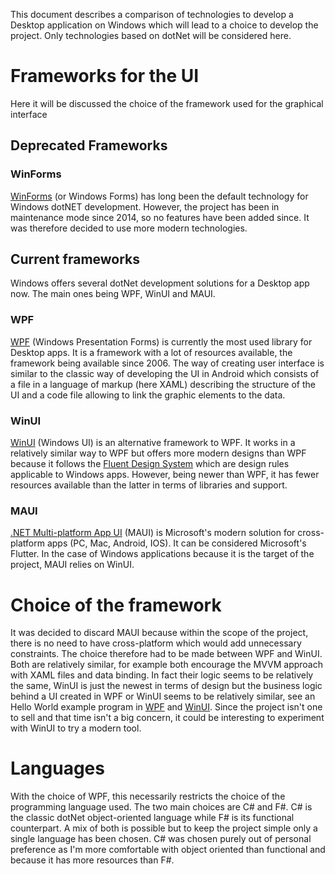 This document describes a comparison of technologies to develop a Desktop application on Windows which will lead to a choice to develop the project. Only technologies based on dotNet will be considered here.

# Frameworks for the UI
Here it will be discussed the choice of the framework used for the graphical interface

## Deprecated Frameworks

### WinForms
[WinForms](https://learn.microsoft.com/en-us/dotnet/desktop/winforms/?view=netdesktop-6.0) (or Windows Forms) has long been the default technology for Windows dotNET development. However, the project has been in maintenance mode since 2014, so no features have been added since. It was therefore decided to use more modern technologies.

## Current frameworks
Windows offers several dotNet development solutions for a Desktop app now. The main ones being WPF, WinUI and MAUI.

### WPF
[WPF](https://learn.microsoft.com/en-us/dotnet/desktop/wpf/?view=netdesktop-6.0) (Windows Presentation Forms) is currently the most used library for Desktop apps. It is a framework with a lot of resources available, the framework being available since 2006. The way of creating user interface is similar to the classic way of developing the UI in Android which consists of a file in a language of markup (here XAML) describing the structure of the UI and a code file allowing to link the graphic elements to the data.

### WinUI

[WinUI](https://learn.microsoft.com/en-us/windows/apps/winui/) (Windows UI) is an alternative framework to WPF. It works in a relatively similar way to WPF but offers more modern designs than WPF because it follows the [Fluent Design System](https://www.microsoft.com/design/fluent/) which are design rules applicable to Windows apps. However, being newer than WPF, it has fewer resources available than the latter in terms of libraries and support.

### MAUI
[.NET Multi-platform App UI](https://learn.microsoft.com/en-us/dotnet/maui/?view=net-maui-7.0) (MAUI) is Microsoft's modern solution for cross-platform apps (PC, Mac, Android, IOS). It can be considered Microsoft's Flutter. In the case of Windows applications because it is the target of the project, MAUI relies on WinUI.


# Choice of the framework

It was decided to discard MAUI because within the scope of the project, there is no need to have cross-platform which would add unnecessary constraints. The choice therefore had to be made between WPF and WinUI. Both are relatively similar, for example both encourage the MVVM approach with XAML files and data binding. In fact their logic seems to be relatively the same, WinUI is just the newest in terms of design but the business logic behind a UI created in WPF or WinUI seems to be relatively similar, see an Hello World example program in [WPF](https://learn.microsoft.com/en-us/visualstudio/get-started/csharp/tutorial-wpf?view=vs-2022) and [WinUI](https://learn.microsoft.com/en-us/windows/apps/how-tos/hello-world-winui3). 
Since the project isn't one to sell and that time isn't a big concern, it could be interesting to experiment with WinUI to try a modern tool.

# Languages

With the choice of WPF, this necessarily restricts the choice of the programming language used. The two main choices are C# and F#. C# is the classic dotNet object-oriented language while F# is its functional counterpart. A mix of both is possible but to keep the project simple only a single language has been chosen.
C# was chosen purely out of personal preference as I'm more comfortable with object oriented than functional and because it has more resources than F#.

